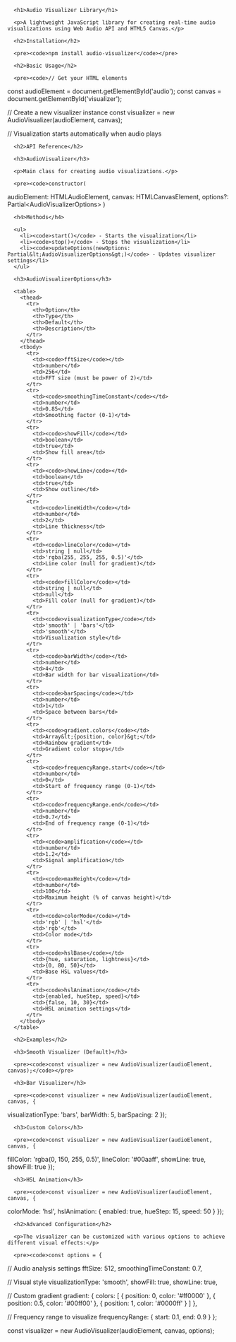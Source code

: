       <h1>Audio Visualizer Library</h1>
      
      <p>A lightweight JavaScript library for creating real-time audio visualizations using Web Audio API and HTML5 Canvas.</p>
      
      <h2>Installation</h2>
      
      <pre><code>npm install audio-visualizer</code></pre>
      
      <h2>Basic Usage</h2>
      
      <pre><code>// Get your HTML elements
const audioElement = document.getElementById('audio');
const canvas = document.getElementById('visualizer');

// Create a new visualizer instance
const visualizer = new AudioVisualizer(audioElement, canvas);

// Visualization starts automatically when audio plays</code></pre>
      
      <h2>API Reference</h2>
      
      <h3>AudioVisualizer</h3>
      
      <p>Main class for creating audio visualizations.</p>
      
      <pre><code>constructor(
  audioElement: HTMLAudioElement,
  canvas: HTMLCanvasElement,
  options?: Partial&lt;AudioVisualizerOptions&gt;
)</code></pre>
      
      <h4>Methods</h4>
      
      <ul>
        <li><code>start()</code> - Starts the visualization</li>
        <li><code>stop()</code> - Stops the visualization</li>
        <li><code>updateOptions(newOptions: Partial&lt;AudioVisualizerOptions&gt;)</code> - Updates visualizer settings</li>
      </ul>
      
      <h3>AudioVisualizerOptions</h3>
      
      <table>
        <thead>
          <tr>
            <th>Option</th>
            <th>Type</th>
            <th>Default</th>
            <th>Description</th>
          </tr>
        </thead>
        <tbody>
          <tr>
            <td><code>fftSize</code></td>
            <td>number</td>
            <td>256</td>
            <td>FFT size (must be power of 2)</td>
          </tr>
          <tr>
            <td><code>smoothingTimeConstant</code></td>
            <td>number</td>
            <td>0.85</td>
            <td>Smoothing factor (0-1)</td>
          </tr>
          <tr>
            <td><code>showFill</code></td>
            <td>boolean</td>
            <td>true</td>
            <td>Show fill area</td>
          </tr>
          <tr>
            <td><code>showLine</code></td>
            <td>boolean</td>
            <td>true</td>
            <td>Show outline</td>
          </tr>
          <tr>
            <td><code>lineWidth</code></td>
            <td>number</td>
            <td>2</td>
            <td>Line thickness</td>
          </tr>
          <tr>
            <td><code>lineColor</code></td>
            <td>string | null</td>
            <td>'rgba(255, 255, 255, 0.5)'</td>
            <td>Line color (null for gradient)</td>
          </tr>
          <tr>
            <td><code>fillColor</code></td>
            <td>string | null</td>
            <td>null</td>
            <td>Fill color (null for gradient)</td>
          </tr>
          <tr>
            <td><code>visualizationType</code></td>
            <td>'smooth' | 'bars'</td>
            <td>'smooth'</td>
            <td>Visualization style</td>
          </tr>
          <tr>
            <td><code>barWidth</code></td>
            <td>number</td>
            <td>4</td>
            <td>Bar width for bar visualization</td>
          </tr>
          <tr>
            <td><code>barSpacing</code></td>
            <td>number</td>
            <td>1</td>
            <td>Space between bars</td>
          </tr>
          <tr>
            <td><code>gradient.colors</code></td>
            <td>Array&lt;{position, color}&gt;</td>
            <td>Rainbow gradient</td>
            <td>Gradient color stops</td>
          </tr>
          <tr>
            <td><code>frequencyRange.start</code></td>
            <td>number</td>
            <td>0</td>
            <td>Start of frequency range (0-1)</td>
          </tr>
          <tr>
            <td><code>frequencyRange.end</code></td>
            <td>number</td>
            <td>0.7</td>
            <td>End of frequency range (0-1)</td>
          </tr>
          <tr>
            <td><code>amplification</code></td>
            <td>number</td>
            <td>1.2</td>
            <td>Signal amplification</td>
          </tr>
          <tr>
            <td><code>maxHeight</code></td>
            <td>number</td>
            <td>100</td>
            <td>Maximum height (% of canvas height)</td>
          </tr>
          <tr>
            <td><code>colorMode</code></td>
            <td>'rgb' | 'hsl'</td>
            <td>'rgb'</td>
            <td>Color mode</td>
          </tr>
          <tr>
            <td><code>hslBase</code></td>
            <td>{hue, saturation, lightness}</td>
            <td>{0, 80, 50}</td>
            <td>Base HSL values</td>
          </tr>
          <tr>
            <td><code>hslAnimation</code></td>
            <td>{enabled, hueStep, speed}</td>
            <td>{false, 10, 30}</td>
            <td>HSL animation settings</td>
          </tr>
        </tbody>
      </table>
      
      <h2>Examples</h2>
      
      <h3>Smooth Visualizer (Default)</h3>
      
      <pre><code>const visualizer = new AudioVisualizer(audioElement, canvas);</code></pre>
      
      <h3>Bar Visualizer</h3>
      
      <pre><code>const visualizer = new AudioVisualizer(audioElement, canvas, {
  visualizationType: 'bars',
  barWidth: 5,
  barSpacing: 2
});</code></pre>
      
      <h3>Custom Colors</h3>
      
      <pre><code>const visualizer = new AudioVisualizer(audioElement, canvas, {
  fillColor: 'rgba(0, 150, 255, 0.5)',
  lineColor: '#00aaff',
  showLine: true,
  showFill: true
});</code></pre>
      
      <h3>HSL Animation</h3>
      
      <pre><code>const visualizer = new AudioVisualizer(audioElement, canvas, {
  colorMode: 'hsl',
  hslAnimation: {
    enabled: true,
    hueStep: 15,
    speed: 50
  }
});</code></pre>
      
      <h2>Advanced Configuration</h2>
      
      <p>The visualizer can be customized with various options to achieve different visual effects:</p>
      
      <pre><code>const options = {
  // Audio analysis settings
  fftSize: 512,
  smoothingTimeConstant: 0.7,
  
  // Visual style
  visualizationType: 'smooth',
  showFill: true,
  showLine: true,
  
  // Custom gradient
  gradient: {
    colors: [
      { position: 0, color: '#ff0000' },
      { position: 0.5, color: '#00ff00' },
      { position: 1, color: '#0000ff' }
    ]
  },
  
  // Frequency range to visualize
  frequencyRange: {
    start: 0.1,
    end: 0.9
  }
};

const visualizer = new AudioVisualizer(audioElement, canvas, options);</code></pre>
    </div>